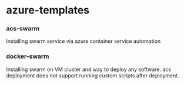 # azure-templates

### acs-swarm

Installing swarm service via azure container service automation


### docker-swarm

Installing swarm on VM cluster and way to deploy any software. acs deployment does not support running custom scripts after deployment.
